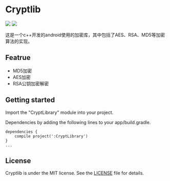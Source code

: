 # Cryptlib

[![](https://img.shields.io/badge/release-v1.0.1-brightgreen.svg)](https://github.com/xbh0902/cryptlib/releases/tag/v1.0.1)  [![](https://img.shields.io/badge/license-MIT%20License-blue.svg)](https://github.com/xbh0902/cryptlib/blob/master/LICENSE)

这是一个c++开发的android使用的加密库，其中包括了AES、RSA、MD5等加密算法的实现。

## Featrue
* MD5加密
* AES加密
* RSA公钥加密解密

## Getting started

Import the "CryptLibrary" module into your project.

Dependencies by adding the following lines to your app/build.gradle.
```
dependencies {
    compile project(':CryptLibrary')
}
...
```

## License

Cryptlib is under the MIT license. See the [LICENSE](https://github.com/xbh0902/cryptlib/blob/master/LICENSE) file for details.
